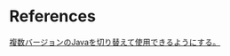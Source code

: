 
# References

[複数バージョンのJavaを切り替えて使用できるようにする。](https://qiita.com/takuya71/items/8d670d8f216af87cfe01)